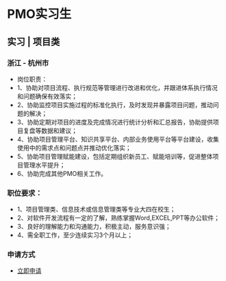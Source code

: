 
# PMO实习生
## 实习  |  项目类
### 浙江 - 杭州市

- 岗位职责：
- 1、协助对项目流程、执行规范等管理进行改进和优化，并跟进体系执行情况和问题确保有效落实；
- 2、协助监控项目实施过程的标准化执行，及时发现并暴露项目问题，推动问题的解决；
- 3、协助定期对项目的进度及完成情况进行统计分析和汇总报告，协助提供项目复盘等数据和建议；
- 4、协助项目管理平台、知识共享平台、内部业务使用平台等平台建设，收集使用中的需求点和问题点并推动优化落实；
- 5、协助项目管理赋能建设，包括定期组织新员工、赋能培训等，促进整体项目管理水平提升；
- 6、协助完成其他PMO相关工作。

### 职位要求：
- 1、项目管理类、信息技术或信息管理类等专业大四在校生；
- 2、对软件开发流程有一定的了解，熟练掌握Word,EXCEL,PPT等办公软件；
- 3、良好的理解能力和沟通能力，积极主动，服务意识强；
- 4、需全职工作，至少连续实习3个月以上；
### 申请方式
- <a href="mailto:hr@tuya.com?subject=求职简历-PMO实习生-来自GitHub">立即申请</a>